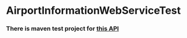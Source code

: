 # AirportInformationWebServiceTest
<h3>There is maven test project for <a href = "http://www.webservicex.com/New/Home/ServiceDetail/20">this API</a></h3>
